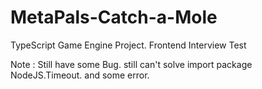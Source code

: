 # MetaPals-Catch-a-Mole
TypeScript Game Engine Project. Frontend Interview Test

Note : Still have some Bug. still can't solve import package NodeJS.Timeout. and some error.
